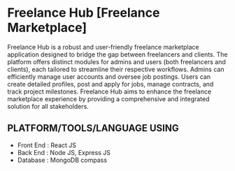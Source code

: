 # Freelance Hub [Freelance Marketplace]

Freelance Hub is a robust and user-friendly freelance marketplace application designed to
bridge the gap between freelancers and clients. The platform offers distinct modules for
admins and users (both freelancers and clients), each tailored to streamline their respective
workflows. Admins can efficiently manage user accounts and oversee job postings. Users can
create detailed profiles, post and apply for jobs, manage contracts, and track project
milestones. Freelance Hub aims to enhance the freelance marketplace experience by
providing a comprehensive and integrated solution for all stakeholders.

## PLATFORM/TOOLS/LANGUAGE USING

- Front End : React JS
- Back End : Node JS, Express JS
- Database : MongoDB compass
